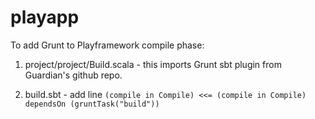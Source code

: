 playapp
=======


To add Grunt to Playframework compile phase:

1. project/project/Build.scala - this imports Grunt sbt plugin from Guardian's github repo.

2. build.sbt - add line `(compile in Compile) <<= (compile in Compile) dependsOn (gruntTask("build"))`



 
